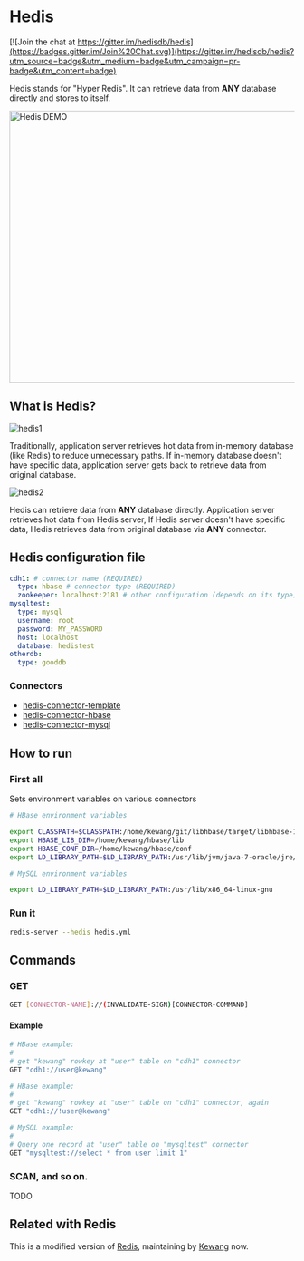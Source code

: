 # Hedis

[![Join the chat at https://gitter.im/hedisdb/hedis](https://badges.gitter.im/Join%20Chat.svg)](https://gitter.im/hedisdb/hedis?utm_source=badge&utm_medium=badge&utm_campaign=pr-badge&utm_content=badge)

Hedis stands for "Hyper Redis". It can retrieve data from **ANY** database directly and stores to itself.

<a href="http://www.youtube.com/watch?feature=player_embedded&v=aAgJaqvgqLU" target="_blank"><img src="https://cloud.githubusercontent.com/assets/795839/8286120/5b23199c-193a-11e5-844f-27d5e4e53a11.jpg" alt="Hedis DEMO" width="640" height="480" /></a>

## What is Hedis?

![hedis1](https://cloud.githubusercontent.com/assets/795839/8285334/3d6ee5e8-1935-11e5-809e-59bf9afbbe92.png)

Traditionally, application server retrieves hot data from in-memory database (like Redis) to reduce unnecessary paths. If in-memory database doesn't have specific data, application server gets back to retrieve data from original database.

![hedis2](https://cloud.githubusercontent.com/assets/795839/8285335/3d967ce8-1935-11e5-8b3b-0194d90b9e4d.png)

Hedis can retrieve data from **ANY** database directly. Application server retrieves hot data from Hedis server, If Hedis server doesn't have specific data, Hedis retrieves data from original database via **ANY** connector.

## Hedis configuration file

```yaml
cdh1: # connector name (REQUIRED)
  type: hbase # connector type (REQUIRED)
  zookeeper: localhost:2181 # other configuration (depends on its type)
mysqltest:
  type: mysql
  username: root
  password: MY_PASSWORD
  host: localhost
  database: hedistest
otherdb:
  type: gooddb
```

### Connectors

* [hedis-connector-template](https://github.com/hedisdb/hedis-connector-template)
* [hedis-connector-hbase](https://github.com/hedisdb/hedis-connector-hbase)
* [hedis-connector-mysql](https://github.com/hedisdb/hedis-connector-mysql)

## How to run

### First all

Sets environment variables on various connectors

```sh
# HBase environment variables

export CLASSPATH=$CLASSPATH:/home/kewang/git/libhbase/target/libhbase-1.0-SNAPSHOT/lib/async-1.4.0.jar:/home/kewang/git/libhbase/target/libhbase-1.0-SNAPSHOT/lib/asynchbase-1.5.0-libhbase-20140311.193218-1.jar:/home/kewang/git/libhbase/target/libhbase-1.0-SNAPSHOT/lib/commons-configuration-1.6.jar:/home/kewang/git/libhbase/target/libhbase-1.0-SNAPSHOT/lib/commons-lang-2.5.jar:/home/kewang/git/libhbase/target/libhbase-1.0-SNAPSHOT/lib/commons-logging-1.1.1.jar:/home/kewang/git/libhbase/target/libhbase-1.0-SNAPSHOT/lib/hadoop-core-1.0.4.jar:/home/kewang/git/libhbase/target/libhbase-1.0-SNAPSHOT/lib/hbase-0.94.17.jar:/home/kewang/git/libhbase/target/libhbase-1.0-SNAPSHOT/lib/libhbase-1.0-SNAPSHOT.jar:/home/kewang/git/libhbase/target/libhbase-1.0-SNAPSHOT/lib/log4j-1.2.17.jar:/home/kewang/git/libhbase/target/libhbase-1.0-SNAPSHOT/lib/netty-3.8.0.Final.jar:/home/kewang/git/libhbase/target/libhbase-1.0-SNAPSHOT/lib/protobuf-java-2.5.0.jar:/home/kewang/git/libhbase/target/libhbase-1.0-SNAPSHOT/lib/slf4j-api-1.7.5.jar:/home/kewang/git/libhbase/target/libhbase-1.0-SNAPSHOT/lib/slf4j-log4j12-1.7.5.jar:/home/kewang/git/libhbase/target/libhbase-1.0-SNAPSHOT/lib/zookeeper-3.4.5.jar
export HBASE_LIB_DIR=/home/kewang/hbase/lib
export HBASE_CONF_DIR=/home/kewang/hbase/conf
export LD_LIBRARY_PATH=$LD_LIBRARY_PATH:/usr/lib/jvm/java-7-oracle/jre/lib/amd64/server

# MySQL environment variables

export LD_LIBRARY_PATH=$LD_LIBRARY_PATH:/usr/lib/x86_64-linux-gnu
```

### Run it

```sh
redis-server --hedis hedis.yml
```

## Commands

### GET

```sh
GET [CONNECTOR-NAME]://(INVALIDATE-SIGN)[CONNECTOR-COMMAND]
```

#### Example

```sh
# HBase example:
#
# get "kewang" rowkey at "user" table on "cdh1" connector
GET "cdh1://user@kewang"

# HBase example:
#
# get "kewang" rowkey at "user" table on "cdh1" connector, again
GET "cdh1://!user@kewang"

# MySQL example:
#
# Query one record at "user" table on "mysqltest" connector
GET "mysqltest://select * from user limit 1"
```

### SCAN, and so on.

TODO

## Related with Redis

This is a modified version of [Redis](https://github.com/antirez/redis), maintaining by [Kewang](https://github.com/kewangtw) now.
